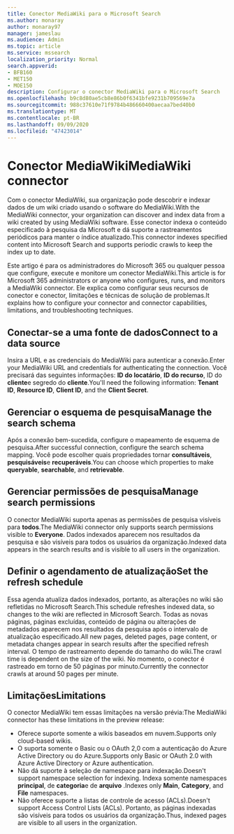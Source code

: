 ```yaml
---
title: Conector MediaWiki para o Microsoft Search
ms.author: monaray
author: monaray97
manager: jameslau
ms.audience: Admin
ms.topic: article
ms.service: mssearch
localization_priority: Normal
search.appverid:
- BFB160
- MET150
- MOE150
description: Configurar o conector MediaWiki para o Microsoft Search
ms.openlocfilehash: b9c8d80ae5cb8e86b0f6341bfe9231b709569e7a
ms.sourcegitcommit: 988c37610e71f9784b486660400aecaa7bed40b0
ms.translationtype: MT
ms.contentlocale: pt-BR
ms.lasthandoff: 09/09/2020
ms.locfileid: "47423014"
---
```

# <a name="mediawiki-connector"></a><span data-ttu-id="a1d20-103">Conector MediaWiki</span><span class="sxs-lookup"><span data-stu-id="a1d20-103">MediaWiki connector</span></span>

<span data-ttu-id="a1d20-104">Com o conector MediaWiki, sua organização pode descobrir e indexar dados de um wiki criado usando o software do MediaWiki.</span><span class="sxs-lookup"><span data-stu-id="a1d20-104">With the MediaWiki connector, your organization can discover and index data from a wiki created by using MediaWiki software.</span></span> <span data-ttu-id="a1d20-105">Esse conector indexa o conteúdo especificado à pesquisa da Microsoft e dá suporte a rastreamentos periódicos para manter o índice atualizado.</span><span class="sxs-lookup"><span data-stu-id="a1d20-105">This connector indexes specified content into Microsoft Search and supports periodic crawls to keep the index up to date.</span></span>

<span data-ttu-id="a1d20-106">Este artigo é para os administradores do Microsoft 365 ou qualquer pessoa que configure, execute e monitore um conector MediaWiki.</span><span class="sxs-lookup"><span data-stu-id="a1d20-106">This article is for Microsoft 365 administrators or anyone who configures, runs, and monitors a MediaWiki connector.</span></span> <span data-ttu-id="a1d20-107">Ele explica como configurar seus recursos de conector e conector, limitações e técnicas de solução de problemas.</span><span class="sxs-lookup"><span data-stu-id="a1d20-107">It explains how to configure your connector and connector capabilities, limitations, and troubleshooting techniques.</span></span>

## <a name="connect-to-a-data-source"></a><span data-ttu-id="a1d20-108">Conectar-se a uma fonte de dados</span><span class="sxs-lookup"><span data-stu-id="a1d20-108">Connect to a data source</span></span>

<span data-ttu-id="a1d20-109">Insira a URL e as credenciais do MediaWiki para autenticar a conexão.</span><span class="sxs-lookup"><span data-stu-id="a1d20-109">Enter your MediaWiki URL and credentials for authenticating the connection.</span></span> <span data-ttu-id="a1d20-110">Você precisará das seguintes informações: **ID do locatário**, **ID do recurso**, ID do **cliente**e segredo do **cliente**.</span><span class="sxs-lookup"><span data-stu-id="a1d20-110">You'll need the following information: **Tenant ID**, **Resource ID**, **Client ID**, and the **Client Secret**.</span></span>

## <a name="manage-the-search-schema"></a><span data-ttu-id="a1d20-111">Gerenciar o esquema de pesquisa</span><span class="sxs-lookup"><span data-stu-id="a1d20-111">Manage the search schema</span></span>

<span data-ttu-id="a1d20-112">Após a conexão bem-sucedida, configure o mapeamento de esquema de pesquisa.</span><span class="sxs-lookup"><span data-stu-id="a1d20-112">After successful connection, configure the search schema mapping.</span></span> <span data-ttu-id="a1d20-113">Você pode escolher quais propriedades tornar **consultáveis**, **pesquisáveis**e **recuperáveis**.</span><span class="sxs-lookup"><span data-stu-id="a1d20-113">You can choose which properties to make **queryable**, **searchable**, and **retrievable**.</span></span>

## <a name="manage-search-permissions"></a><span data-ttu-id="a1d20-114">Gerenciar permissões de pesquisa</span><span class="sxs-lookup"><span data-stu-id="a1d20-114">Manage search permissions</span></span>

<span data-ttu-id="a1d20-115">O conector MediaWiki suporta apenas as permissões de pesquisa visíveis para **todos**.</span><span class="sxs-lookup"><span data-stu-id="a1d20-115">The MediaWiki connector only supports search permissions visible to **Everyone**.</span></span> <span data-ttu-id="a1d20-116">Dados indexados aparecem nos resultados da pesquisa e são visíveis para todos os usuários da organização.</span><span class="sxs-lookup"><span data-stu-id="a1d20-116">Indexed data appears in the search results and is visible to all users in the organization.</span></span>

## <a name="set-the-refresh-schedule"></a><span data-ttu-id="a1d20-117">Definir o agendamento de atualização</span><span class="sxs-lookup"><span data-stu-id="a1d20-117">Set the refresh schedule</span></span>

<span data-ttu-id="a1d20-118">Essa agenda atualiza dados indexados, portanto, as alterações no wiki são refletidas no Microsoft Search.</span><span class="sxs-lookup"><span data-stu-id="a1d20-118">This schedule refreshes indexed data, so changes to the wiki are reflected in Microsoft Search.</span></span> <span data-ttu-id="a1d20-119">Todas as novas páginas, páginas excluídas, conteúdo de página ou alterações de metadados aparecem nos resultados da pesquisa após o intervalo de atualização especificado.</span><span class="sxs-lookup"><span data-stu-id="a1d20-119">All new pages, deleted pages, page content, or metadata changes appear in search results after the specified refresh interval.</span></span> <span data-ttu-id="a1d20-120">O tempo de rastreamento depende do tamanho do wiki.</span><span class="sxs-lookup"><span data-stu-id="a1d20-120">The crawl time is dependent on the size of the wiki.</span></span> <span data-ttu-id="a1d20-121">No momento, o conector é rastreado em torno de 50 páginas por minuto.</span><span class="sxs-lookup"><span data-stu-id="a1d20-121">Currently the connector crawls at around 50 pages per minute.</span></span>

## <a name="limitations"></a><span data-ttu-id="a1d20-122">Limitações</span><span class="sxs-lookup"><span data-stu-id="a1d20-122">Limitations</span></span>

<span data-ttu-id="a1d20-123">O conector MediaWiki tem essas limitações na versão prévia:</span><span class="sxs-lookup"><span data-stu-id="a1d20-123">The MediaWiki connector has these limitations in the preview release:</span></span>

* <span data-ttu-id="a1d20-124">Oferece suporte somente a wikis baseados em nuvem.</span><span class="sxs-lookup"><span data-stu-id="a1d20-124">Supports only cloud-based wikis.</span></span>
* <span data-ttu-id="a1d20-125">O suporta somente o Basic ou o OAuth 2,0 com a autenticação do Azure Active Directory ou do Azure.</span><span class="sxs-lookup"><span data-stu-id="a1d20-125">Supports only Basic or OAuth 2.0 with Azure Active Directory or Azure authentication.</span></span>
* <span data-ttu-id="a1d20-126">Não dá suporte à seleção de namespace para indexação.</span><span class="sxs-lookup"><span data-stu-id="a1d20-126">Doesn't support namespace selection for indexing.</span></span> <span data-ttu-id="a1d20-127">Indexa somente namespaces **principal**, de **categoria**e de **arquivo** .</span><span class="sxs-lookup"><span data-stu-id="a1d20-127">Indexes only **Main**, **Category**, and **File** namespaces.</span></span>
* <span data-ttu-id="a1d20-128">Não oferece suporte a listas de controle de acesso (ACLs).</span><span class="sxs-lookup"><span data-stu-id="a1d20-128">Doesn't support Access Control Lists (ACLs).</span></span> <span data-ttu-id="a1d20-129">Portanto, as páginas indexadas são visíveis para todos os usuários da organização.</span><span class="sxs-lookup"><span data-stu-id="a1d20-129">Thus, indexed pages are visible to all users in the organization.</span></span>
